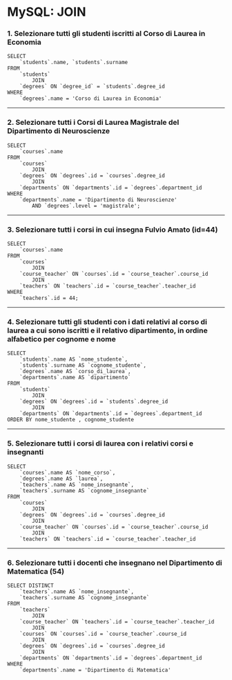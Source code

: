 # MySQL: JOIN

### 1. Selezionare tutti gli studenti iscritti al Corso di Laurea in Economia

```
SELECT
    `students`.name, `students`.surname
FROM
    `students`
        JOIN
    `degrees` ON `degree_id` = `students`.degree_id
WHERE
    `degrees`.name = 'Corso di Laurea in Economia'
```

---

### 2. Selezionare tutti i Corsi di Laurea Magistrale del Dipartimento di Neuroscienze

```
SELECT
    `courses`.name
FROM
    `courses`
        JOIN
    `degrees` ON `degrees`.id = `courses`.degree_id
        JOIN
    `departments` ON `departments`.id = `degrees`.department_id
WHERE
    `departments`.name = 'Dipartimento di Neuroscienze'
        AND `degrees`.level = 'magistrale';
```

---

### 3. Selezionare tutti i corsi in cui insegna Fulvio Amato (id=44)

```
SELECT
    `courses`.name
FROM
    `courses`
        JOIN
    `course_teacher` ON `courses`.id = `course_teacher`.course_id
        JOIN
    `teachers` ON `teachers`.id = `course_teacher`.teacher_id
WHERE
    `teachers`.id = 44;
```

---

### 4. Selezionare tutti gli studenti con i dati relativi al corso di laurea a cui sono iscritti e il relativo dipartimento, in ordine alfabetico per cognome e nome

```
SELECT
    `students`.name AS `nome_studente`,
    `students`.surname AS `cognome_studente`,
    `degrees`.name AS `corso_di_laurea`,
    `departments`.name AS `dipartimento`
FROM
    `students`
        JOIN
    `degrees` ON `degrees`.id = `students`.degree_id
        JOIN
    `departments` ON `departments`.id = `degrees`.department_id
ORDER BY nome_studente , cognome_studente
```

---

### 5. Selezionare tutti i corsi di laurea con i relativi corsi e insegnanti

```
SELECT
    `courses`.name AS `nome_corso`,
    `degrees`.name AS `laurea`,
    `teachers`.name AS `nome_insegnante`,
    `teachers`.surname AS `cognome_insegnante`
FROM
    `courses`
        JOIN
    `degrees` ON `degrees`.id = `courses`.degree_id
        JOIN
    `course_teacher` ON `courses`.id = `course_teacher`.course_id
        JOIN
    `teachers` ON `teachers`.id = `course_teacher`.teacher_id
```

---

### 6. Selezionare tutti i docenti che insegnano nel Dipartimento di Matematica (54)

```
SELECT DISTINCT
    `teachers`.name AS `nome_insegnante`,
    `teachers`.surname AS `cognome_insegnante`
FROM
    `teachers`
        JOIN
    `course_teacher` ON `teachers`.id = `course_teacher`.teacher_id
        JOIN
    `courses` ON `courses`.id = `course_teacher`.course_id
        JOIN
    `degrees` ON `degrees`.id = `courses`.degree_id
        JOIN
    `departments` ON `departments`.id = `degrees`.department_id
WHERE
    `departments`.name = 'Dipartimento di Matematica'
```
